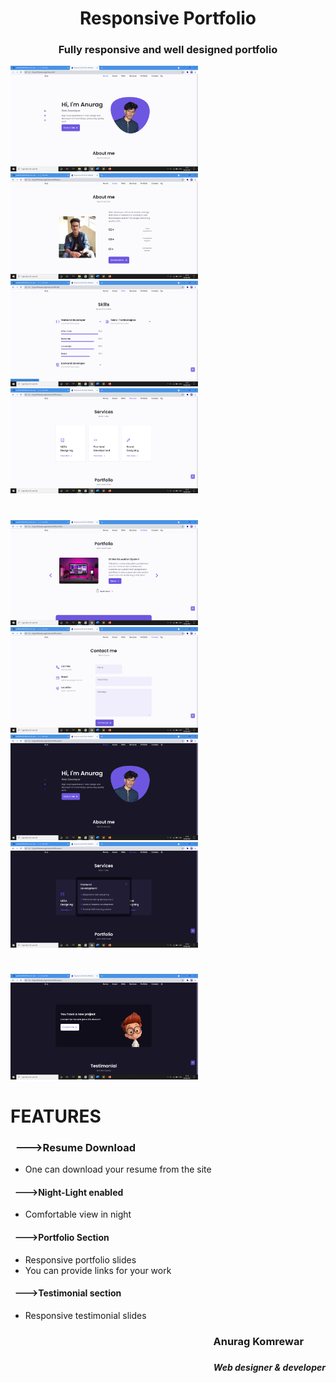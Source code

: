 # <h1 align = "center">Responsive Portfolio</h1>
### <h3 align= "center">Fully responsive and well designed portfolio</h1>
<img src="img/Screenshot (65).png" width="300"> &nbsp; <img src="img/Screenshot (66).png" width="300"> &nbsp; <img src="img/Screenshot (67).png" width="300"> &nbsp; <img src="img/Screenshot (68).png" width="300"> &nbsp; 
#
<img src="img/Screenshot (69).png" width="300"> &nbsp; <img src="img/Screenshot (70).png" width="300"> &nbsp; <img src="img/Screenshot (71).png" width="300"> &nbsp; <img src="img/Screenshot (72).png" width="300"> &nbsp; 
#
<img src="img/Screenshot (73).png" width="300"> &nbsp;  
# FEATURES

### &nbsp;  --->Resume Download
* One can download your resume from the site

#### &nbsp; --->Night-Light enabled
* Comfortable view in night
#### &nbsp; --->Portfolio Section
* Responsive portfolio slides
* You can provide links for your work


#### &nbsp; --->Testimonial section
* Responsive testimonial slides


### <h3 align="right">Anurag Komrewar &nbsp;&nbsp;&nbsp;&nbsp;&nbsp;&nbsp;&nbsp;&nbsp;</h5>
### <h5 align="right">Web designer & developer</h5>

